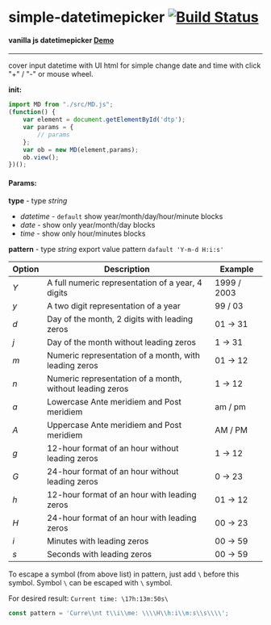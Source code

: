 # simple-datetimepicker [![Build Status](https://api.travis-ci.com/ygricks/simple-datetimepicker.svg?branch=master)](https://travis-ci.com/ygricks/simple-datetimepicker)

#### vanilla js datetimepicker [Demo](https://ygricks.github.io/simple-datetimepicker/)

---

cover input datetime with UI html for simple change date and time with click "+" / "-" or mouse wheel.

__init:__
```js
import MD from "./src/MD.js";
(function() {
    var element = document.getElementById('dtp');
    var params = {
        // params
    };
    var ob = new MD(element,params);
    ob.view();
})();
```
#### Params:

**type** - type *string*
- *datetime* - `default` show year/month/day/hour/minute blocks
- *date* - show only year/month/day blocks
- *time* - show only hour/minutes blocks


**pattern** - type *string* export value pattern `dafault 'Y-m-d H:i:s'`

| Option | Description | Example |
| --- | --- | --- |
| *Y* | A full numeric representation of a year, 4 digits | 1999 / 2003 |
| *y* | A two digit representation of a year | 99 / 03 |
| *d* | Day of the month, 2 digits with leading zeros | 01 -> 31 |
| *j* | Day of the month without leading zeros | 1 -> 31 |
| *m* | Numeric representation of a month, with leading zeros | 01 -> 12 |
| *n* | Numeric representation of a month, without leading zeros | 1 -> 12 |
| *a* | Lowercase Ante meridiem and Post meridiem | am / pm |
| *A* | Uppercase Ante meridiem and Post meridiem | AM / PM |
| *g* | 12-hour format of an hour without leading zeros | 1 -> 12 |
| *G* | 24-hour format of an hour without leading zeros | 0 -> 23 |
| *h* | 12-hour format of an hour with leading zeros | 01 -> 12 |
| *H* | 24-hour format of an hour with leading zeros | 00 -> 23 |
| *i* | Minutes with leading zeros | 00 -> 59 |
| *s* | Seconds with leading zeros | 00 -> 59 |

To escape a symbol (from above list) in pattern, just add `\` before this symbol. Symbol `\` can be escaped with `\` symbol.

For desired result: `Current time: \17h:13m:50s\`
```js
const pattern = 'Curre\\nt t\\i\\me: \\\\H\\h:i\\m:s\\s\\\\';
```
